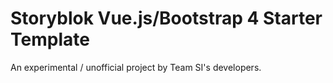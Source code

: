 # Storyblok Vue.js/Bootstrap 4 Starter Template
An experimental / unofficial project by Team SI's developers.
